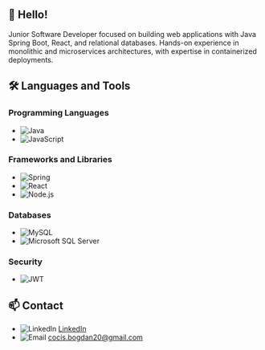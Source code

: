 
## 👋 Hello!

Junior Software Developer focused on building web applications with Java Spring Boot, React, and relational databases.
Hands-on experience in monolithic and microservices architectures, with expertise in containerized deployments.

## 🛠️ Languages and Tools

### Programming Languages

- ![Java](https://img.shields.io/badge/-Java-007396?logo=java&logoColor=white)
- ![JavaScript](https://img.shields.io/badge/-JavaScript-F7DF1E?logo=javascript&logoColor=black)

### Frameworks and Libraries

- ![Spring](https://img.shields.io/badge/-Spring-6DB33F?logo=spring&logoColor=white)
- ![React](https://img.shields.io/badge/-React-61DAFB?logo=react&logoColor=black)
- ![Node.js](https://img.shields.io/badge/-Node.js-339933?logo=node.js&logoColor=white)

### Databases

- ![MySQL](https://img.shields.io/badge/-MySQL-4479A1?logo=mysql&logoColor=white)
- ![Microsoft SQL Server](https://img.shields.io/badge/-Microsoft%20SQL%20Server-CC2927?logo=microsoft-sql-server&logoColor=white)

### Security

- ![JWT](https://img.shields.io/badge/-JWT-000000?logo=json-web-tokens&logoColor=white)

## 📫 Contact

- ![LinkedIn](https://img.shields.io/badge/-LinkedIn-0A66C2?logo=linkedin&logoColor=white) [LinkedIn](https://www.linkedin.com/in/bogdanteodorcocis/)
- ![Email](https://img.shields.io/badge/-Email-D14836?logo=gmail&logoColor=white) [cocis.bogdan20@gmail.com](mailto:cocis.bogdan20@gmail.com)
